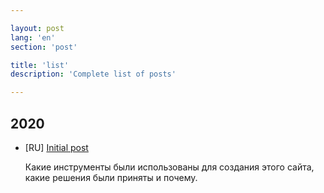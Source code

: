 ```yaml
---

layout: post
lang: 'en'
section: 'post'

title: 'list'
description: 'Сomplete list of posts'

---
```



## 2020

- [RU] [Initial post](/post/2020/initial_post/)

  Какие инструменты были использованы для создания этого сайта, какие решения были приняты и&nbsp;почему.
